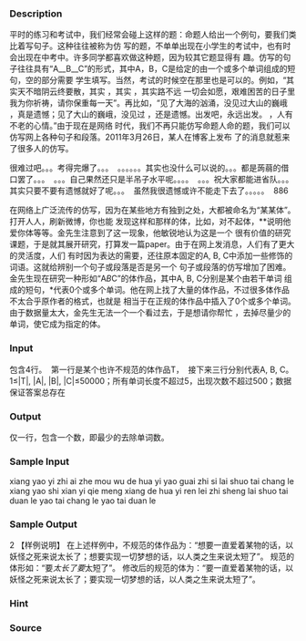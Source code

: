 
### Description
平时的练习和考试中，我们经常会碰上这样的题：命题人给出一个例句，要我们类比着写句子。这种往往被称为仿
写的题，不单单出现在小学生的考试中，也有时会出现在中考中。许多同学都喜欢做这种题，因为较其它题显得有
趣。仿写的句子往往具有“A__B__C”的形式，其中A，B，C是给定的由一个或多个单词组成的短句，空的部分需要
学生填写。当然，考试的时候空在那里也是可以的。例如，“其实天不暗阴云终要散，其实 ，其实 ，其实路不远
一切会如愿，艰难困苦的日子里我为你祈祷，请你保重每一天”。再比如，“见了大海的汹涌，没见过大山的巍峨
，真是遗憾；见了大山的巍峨，没见过 ，还是遗憾。出发吧，永远出发。 ，人有不老的心情。”由于现在是网络
时代，我们不再只能仿写命题人命的题，我们可以仿写网上各种句子和段落。2011年3月26日，某人在博客上发布
了的消息就惹来了很多人的仿写。 

很难过吧。。。考得完爆了。。。 
。。。。。。其实也没什么可以说的。。。都是蒟蒻的借口罢了。。。 
。。。自己果然还只是半吊子水平呢。。。。 
。。。祝大家都能进省队。。。其实只要不要有遗憾就好了呢。。。 
虽然我很遗憾或许不能走下去了。。。。。 
886 

在网络上广泛流传的仿写，因为在某些地方有独到之处，大都被命名为“某某体”。打开人人，刷新微博，你也能
发现这样和那样的体，比如，对不起体，**说明他爱你体等等。金先生注意到了这一现象，他敏锐地认为这是一个
很有价值的研究课题，于是就其展开研究，打算发一篇paper。由于在网上发消息，人们有了更大的灵活度，人们
有时因为表达的需要，还往原本固定的A, B, C中添加一些修饰的词语。这就给辨别一个句子或段落是否是另一个
句子或段落的仿写增加了困难。金先生现在研究一种形如“A*B*C”的体作品，其中A, B, C分别是某个由若干单词
组成的短句，*代表0个或多个单词。他在网上找了大量的体作品，不过很多体作品不太合乎原作者的格式，也就是
相当于在正规的体作品中插入了0个或多个单词。由于数据量太大，金先生无法一个一个看过去，于是想请你帮忙
，去掉尽量少的单词，使它成为指定的体。
### Input
包含4行。 
第一行是某个也许不规范的体作品T， 
接下来三行分别代表A, B, C。
1≤|T|, |A|, |B|, |C|≤50000；所有单词长度不超过5，出现次数不超过500；数据保证答案总存在
### Output
仅一行，包含一个数，即最少的去除单词数。
### Sample Input
xiang yao yi zhi ai zhe mou wu de hua yi yao guai zhi si lai shuo tai chang le xiang yao shi xian yi qie meng xiang de hua yi ren lei zhi sheng lai shuo tai duan le
yao
tai chang le yao
tai duan le
### Sample Output
2
【样例说明】 
在上述样例中，不规范的体作品为：“想要一直爱着某物的话，以妖怪之死来说太长了；想要实现一切梦想的话，以人类之生来说太短了”。 
规范的体形如：“要*太长了要*太短了”。 
修改后的规范的体为：“要一直爱着某物的话，以妖怪之死来说太长了；要实现一切梦想的话，以人类之生来说太短了”。 

### Hint

### Source
